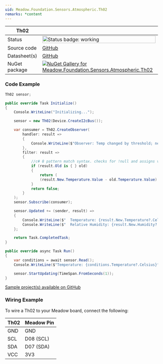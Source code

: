 ```yaml
---
uid: Meadow.Foundation.Sensors.Atmospheric.Th02
remarks: *content
---
```


| Th02 | |
|--------|--------|
| Status | <img src="https://img.shields.io/badge/Working-brightgreen" style="width: auto; height: -webkit-fill-available;" alt="Status badge: working" /> |
| Source code | [GitHub](https://github.com/WildernessLabs/Meadow.Foundation/tree/main/Source/Meadow.Foundation.Peripherals/Sensors.Atmospheric.Th02/Driver) |
| Datasheet(s) | [GitHub](https://github.com/WildernessLabs/Meadow.Foundation/tree/main/Source/Meadow.Foundation.Peripherals/Sensors.Atmospheric.Th02/Datasheet) |
| NuGet package | <a href="https://www.nuget.org/packages/Meadow.Foundation.Sensors.Atmospheric.Th02/" target="_blank"><img src="https://img.shields.io/nuget/v/Meadow.Foundation.Sensors.Atmospheric.Th02.svg?label=Meadow.Foundation.Sensors.Atmospheric.Th02" alt="NuGet Gallery for Meadow.Foundation.Sensors.Atmospheric.Th02" /></a> |

### Code Example

```csharp
Th02 sensor;

public override Task Initialize()
{
    Console.WriteLine("Initializing...");

    sensor = new Th02(Device.CreateI2cBus());

    var consumer = Th02.CreateObserver(
        handler: result =>
        {
            Console.WriteLine($"Observer: Temp changed by threshold; new temp: {result.New.Temperature?.Celsius:N2}C, old: {result.Old?.Temperature?.Celsius:N2}C");
        },
        filter: result =>
        {
            //c# 8 pattern match syntax. checks for !null and assigns var.
            if (result.Old is { } old)
            {
                return (
                (result.New.Temperature.Value - old.Temperature.Value).Abs().Celsius > 0.5);
            }
            return false;
        }
    );
    sensor.Subscribe(consumer);

    sensor.Updated += (sender, result) =>
    {
        Console.WriteLine($"  Temperature: {result.New.Temperature?.Celsius:N2}C");
        Console.WriteLine($"  Relative Humidity: {result.New.Humidity?.Percent:N2}%");
    };

    return Task.CompletedTask;
}

public override async Task Run()
{
    var conditions = await sensor.Read();
    Console.WriteLine($"Temperature: {conditions.Temperature?.Celsius}°C, Relative Humidity: {conditions.Humidity?.Percent}%");

    sensor.StartUpdating(TimeSpan.FromSeconds(1));
}

```

[Sample project(s) available on GitHub](https://github.com/WildernessLabs/Meadow.Foundation/tree/main/Source/Meadow.Foundation.Peripherals/Sensors.Atmospheric.Th02/Samples/Th02_Sample)

### Wiring Example

To wire a Th02 to your Meadow board, connect the following:

| Th02  | Meadow Pin  |
|---------|-------------|
| GND     | GND         |
| SCL     | D08 (SCL)   |
| SDA     | D07 (SDA)   |
| VCC     | 3V3         |
